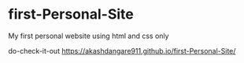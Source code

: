 # first-Personal-Site
My first personal website using html and css only

do-check-it-out
https://akashdangare911.github.io/first-Personal-Site/
